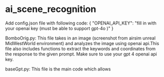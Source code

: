# ai_scene_recognition

Add config.json file with following code:
{
    "OPENAI_API_KEY": "fill in with your openai key (must be able to support gpt-4o )"
}

BomboOrig.py:
This file takes in an image (screenshot from airsim unreal MidWestWorld environment) and analyzes the image using openai api.This file also includes functions to extract the keywords and coordinates from the response to the given prompt. Make sure to use your gpt 4 openai api key.

baseGpt.py:
This file is the main code which allows 